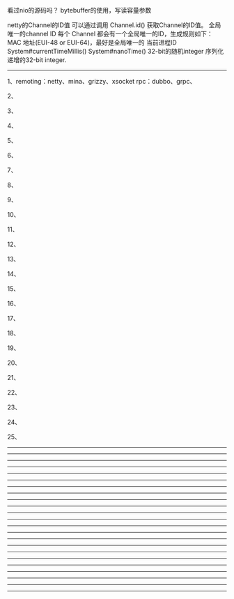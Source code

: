 

看过nio的源码吗？
bytebuffer的使用，写读容量参数



netty的Channel的ID值
可以通过调用 Channel.id() 获取Channel的ID值。
 全局唯一的channel ID
每个 Channel 都会有一个全局唯一的ID，生成规则如下：
MAC 地址(EUI-48 or EUI-64)，最好是全局唯一的
当前进程ID
System#currentTimeMillis()
System#nanoTime()
32-bit的随机integer
序列化递增的32-bit integer.



---------------------------------------------------------------------------------------------------------------------

1、remoting：netty、mina、grizzy、xsocket
rpc：dubbo、grpc、

2、

3、

4、

5、

6、

7、

8、

9、

10、

11、

12、

13、

14、

15、

16、

17、

18、

19、

20、

21、

22、

23、

24、

25、











---------------------------------------------------------------------------------------------------------------------

---------------------------------------------------------------------------------------------------------------------

---------------------------------------------------------------------------------------------------------------------

---------------------------------------------------------------------------------------------------------------------

---------------------------------------------------------------------------------------------------------------------

---------------------------------------------------------------------------------------------------------------------

---------------------------------------------------------------------------------------------------------------------

---------------------------------------------------------------------------------------------------------------------

---------------------------------------------------------------------------------------------------------------------

---------------------------------------------------------------------------------------------------------------------

---------------------------------------------------------------------------------------------------------------------

---------------------------------------------------------------------------------------------------------------------

---------------------------------------------------------------------------------------------------------------------

---------------------------------------------------------------------------------------------------------------------

---------------------------------------------------------------------------------------------------------------------

---------------------------------------------------------------------------------------------------------------------

---------------------------------------------------------------------------------------------------------------------

---------------------------------------------------------------------------------------------------------------------

---------------------------------------------------------------------------------------------------------------------

---------------------------------------------------------------------------------------------------------------------

---------------------------------------------------------------------------------------------------------------------

---------------------------------------------------------------------------------------------------------------------

---------------------------------------------------------------------------------------------------------------------






